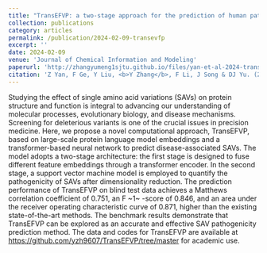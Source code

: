 ```yaml
---
title: "TransEFVP: a two-stage approach for the prediction of human pathogenic variants based on protein sequence embedding fusion"
collection: publications
category: articles
permalink: /publication/2024-02-09-transevfp
excerpt: ''
date: 2024-02-09
venue: 'Journal of Chemical Information and Modeling'
paperurl: 'http://zhangyumeng1sjtu.github.io/files/yan-et-al-2024-transefvp.pdf'
citation: 'Z Yan, F Ge, Y Liu, <b>Y Zhang</b>, F Li, J Song & DJ Yu. (2024) TransEFVP: a two-stage approach for the prediction of human pathogenic variants based on protein sequence embedding fusion. <i>Journal of Chemical Information and Modeling</i>, 64(4), 1407–1418.'
---
```

Studying the effect of single amino acid variations (SAVs) on protein structure and function is integral to advancing our understanding of molecular processes, evolutionary biology, and disease mechanisms. Screening for deleterious variants is one of the crucial issues in precision medicine. Here, we propose a novel computational approach, TransEFVP, based on large-scale protein language model embeddings and a transformer-based neural network to predict disease-associated SAVs. The model adopts a two-stage architecture: the first stage is designed to fuse different feature embeddings through a transformer encoder. In the second stage, a support vector machine model is employed to quantify the pathogenicity of SAVs after dimensionality reduction. The prediction performance of TransEFVP on blind test data achieves a Matthews correlation coefficient of 0.751, an F ~1~ -score of 0.846, and an area under the receiver operating characteristic curve of 0.871, higher than the existing state-of-the-art methods. The benchmark results demonstrate that TransEFVP can be explored as an accurate and effective SAV pathogenicity prediction method. The data and codes for TransEFVP are available at https://github.com/yzh9607/TransEFVP/tree/master for academic use.
